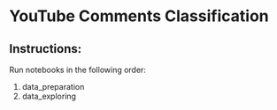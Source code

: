 # YouTube Comments Classification

## Instructions:
Run notebooks in the following order:
1. data_preparation
2. data_exploring